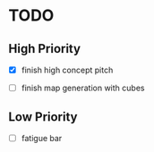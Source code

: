 # TODO



## High Priority
-[x] finish high concept pitch
-[ ] finish map generation with cubes



## Low Priority
- [ ] fatigue bar
